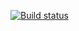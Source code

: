 [![Build status](https://ci.appveyor.com/api/projects/status/p73l3mgmcl6w6vgf?svg=true)](https://ci.appveyor.com/project/TatianaGold/hw-2-2-selenide)

